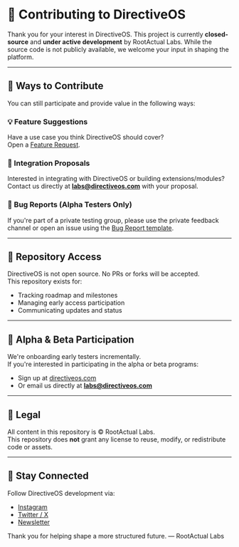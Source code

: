 # 🤝 Contributing to DirectiveOS

Thank you for your interest in DirectiveOS. This project is currently **closed-source** and **under active development** by RootActual Labs. While the source code is not publicly available, we welcome your input in shaping the platform.

---

## 🧭 Ways to Contribute

You can still participate and provide value in the following ways:

### 💡 Feature Suggestions
Have a use case you think DirectiveOS should cover?  
Open a [Feature Request](https://github.com/rootactuallabs/directiveOS/issues/new?template=feature_request.md).

### 🧩 Integration Proposals
Interested in integrating with DirectiveOS or building extensions/modules?  
Contact us directly at **labs@directiveos.com** with your proposal.

### 🐞 Bug Reports (Alpha Testers Only)
If you're part of a private testing group, please use the private feedback channel or open an issue using the [Bug Report template](https://github.com/rootactuallabs/directiveOS/issues/new?template=bug_report.md).

---

## 🔐 Repository Access

DirectiveOS is not open source. No PRs or forks will be accepted.  
This repository exists for:

- Tracking roadmap and milestones
- Managing early access participation
- Communicating updates and status

---

## 🧪 Alpha & Beta Participation

We're onboarding early testers incrementally.  
If you're interested in participating in the alpha or beta programs:

- Sign up at [directiveos.com](https://directiveos.com)
- Or email us directly at **labs@directiveos.com**

---

## 📄 Legal

All content in this repository is © RootActual Labs.  
This repository does **not** grant any license to reuse, modify, or redistribute code or assets.

---

## 🧭 Stay Connected

Follow DirectiveOS development via:

- [Instagram](https://instagram.com/directiveos)
- [Twitter / X](https://twitter.com/directiveos)
- [Newsletter](https://directiveos.com)

Thank you for helping shape a more structured future.
— RootActual Labs
